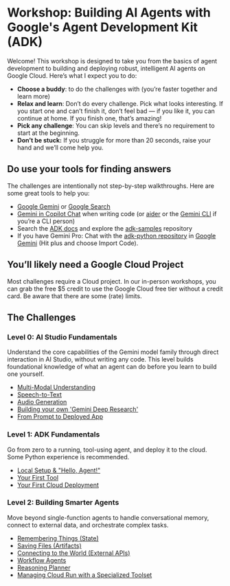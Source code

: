 # Workshop: Building AI Agents with Google's Agent Development Kit (ADK)

Welcome\! This workshop is designed to take you from the basics of agent development to building and deploying robust, intelligent AI agents on Google Cloud. Here’s what I expect you to do:

* **Choose a buddy**: to do the challenges with (you’re faster together and learn more)   
* **Relax and learn**: Don’t do every challenge. Pick what looks interesting. If you start one and can’t finish it, don’t feel bad — if you like it, you can continue at home. If you finish one, that’s amazing\!   
* **Pick any challenge**: You can skip levels and there’s no requirement to start at the beginning.   
* **Don’t be stuck:** If you struggle for more than 20 seconds, raise your hand and we’ll come help you.

## Do use your tools for finding answers

The challenges are intentionally not step-by-step walkthroughs. Here are some great tools to help you:

* [Google Gemini](https://gemini.google.com/) or [Google Search](https://www.google.com/)  
* [Gemini in Copilot Chat](https://docs.github.com/en/copilot/using-github-copilot/ai-models/using-gemini-in-github-copilot) when writing code (or [aider](https://aider.chat/) or the [Gemini CLI](https://github.com/google-gemini/gemini-cli) if you’re a CLI person)  
* Search the [ADK docs](https://google.github.io/adk-docs/) and explore the [adk-samples](https://github.com/google/adk-samples) repository
* If you have Gemini Pro: Chat with the [adk-python repository](https://github.com/google/adk-python) in [Google Gemini](https://gemini.google.com/) (Hit plus and choose Import Code).  

## You’ll likely need a Google Cloud Project

Most challenges require a Cloud project. In our in-person workshops, you can grab the free $5 credit to use the Google Cloud free tier without a credit card. Be aware that there are some (rate) limits. 

## The Challenges

### Level 0: AI Studio Fundamentals
Understand the core capabilities of the Gemini model family through direct interaction in AI Studio, without writing any code. This level builds foundational knowledge of what an agent can do before you learn to build one yourself.
*   [Multi-Modal Understanding](levels/level-0/01-multi-modal-understanding.md)
*   [Speech-to-Text](levels/level-0/02-speech-to-text.md)
*   [Audio Generation](levels/level-0/03-audio-generation.md)
*   [Building your own 'Gemini Deep Research'](levels/level-0/04-gemini-deep-research.md)
*   [From Prompt to Deployed App](levels/level-0/05-prompt-to-app.md)

### Level 1: ADK Fundamentals
Go from zero to a running, tool-using agent, and deploy it to the cloud. Some Python experience is recommended.
*   [Local Setup & "Hello, Agent!"](levels/level-1/01-local-setup.md)
*   [Your First Tool](levels/level-1/02-first-tool.md)
*   [Your First Cloud Deployment](levels/level-1/03-first-cloud-deployment.md)

### Level 2: Building Smarter Agents
Move beyond single-function agents to handle conversational memory, connect to external data, and orchestrate complex tasks.
*   [Remembering Things (State)](levels/level-2/01-remembering-things.md)
*   [Saving Files (Artifacts)](levels/level-2/02-saving-files.md)
*   [Connecting to the World (External APIs)](levels/level-2/03-connecting-to-the-world.md)
*   [Workflow Agents](levels/level-2/04-workflow-agents.md)
*   [Reasoning Planner](levels/level-2/05-reasoning-planner.md)
*   [Managing Cloud Run with a Specialized Toolset](levels/level-2/06-managing-cloud-run.md)
